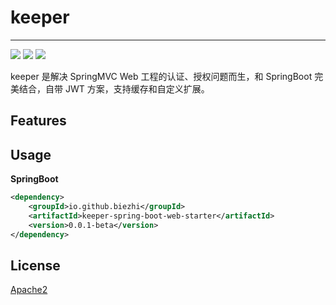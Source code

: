 # keeper

---

[![](https://img.shields.io/travis/biezhi/keeper.svg)](https://travis-ci.org/biezhi/keeper)
[![](https://img.shields.io/maven-central/v/io.github.biezhi/keeper-core.svg)](https://search.maven.org/search?q=keeper-core)
[![](https://img.shields.io/badge/license-Apache2-FF0080.svg)](https://github.com/biezhi/excel-plus/blob/master/LICENSE)

keeper 是解决 SpringMVC Web 工程的认证、授权问题而生，和 SpringBoot 完美结合，自带 JWT 方案，支持缓存和自定义扩展。

## Features

## Usage

**SpringBoot**

```xml
<dependency>
    <groupId>io.github.biezhi</groupId>
    <artifactId>keeper-spring-boot-web-starter</artifactId>
    <version>0.0.1-beta</version>
</dependency>
```

## License

[Apache2](LICENSE)